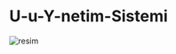 # U-u-Y-netim-Sistemi
![resim](https://user-images.githubusercontent.com/122774844/226549987-913ca7c1-8397-43a4-9209-509b1cd7fc79.png)
